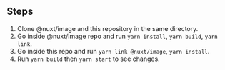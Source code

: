 ## Steps

1. Clone @nuxt/image and this repository in the same directory.
2. Go inside @nuxt/image repo and run `yarn install`, `yarn build`, `yarn link`.
3. Go inside this repo and run `yarn link @nuxt/image`, `yarn install`.
4. Run `yarn build` then `yarn start` to see changes.